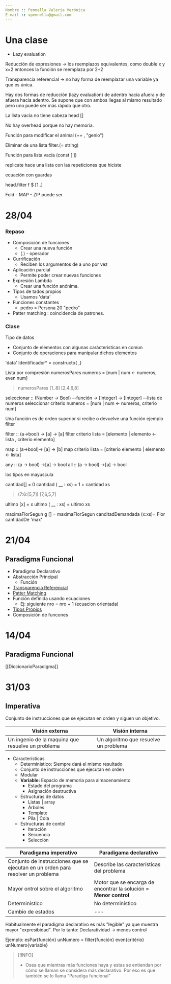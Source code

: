 ```yaml
---
Nombre :: Pennella Valeria Verónica
E-mail :: vpennella@gmail.com
---
```

# Una clase

- Lazy evaluation

Reducción de expresiones -> los reemplazos equivalentes, como double x y x=2 entonces la función se reemplaza por 2+2

Transparencia referencial -> no hay forma de reemplazar una variable ya que es única.

Hay dos formas de reducción (lazy evaluation) de adentro hacia afuera y de afuera hacia adentro. Se supone que con ambos llegas al mismo resultado pero uno puede ser más rápido que otro.

La lista vacía no tiene cabeza head []

No hay overhead porque no hay memoria.

Función para modificar el animal (++ , "genio")

Eliminar de una lista filter.(\= string)

Función para lista vacía (const [ ])

replicate hace una lista con las repeticiones que hiciste

ecuación con guardas

head.filter f $ [1..]

Fold - MAP - ZIP puede ser
# 28/04

### Repaso
- Composición de funciones
	- Crear una nueva función
	- (.) - operador
- Currificación
	- Reciben los argumentos de a uno por vez
- Aplicación parcial
	- Permite poder crear nuevas funciones
- Expresión Lambda
	- Crear una función anónima.
- Tipos de tados propios
	- Usamos 'data'
- Funciones constantes
	- pedro = Persona 20  "pedro"
- Patter matching : coincidencia de patrones.
### Clase
Tipo de datos
- Conjunto de elementos con algunas carácteristicas en comun
- Conjunto de operaciones para manipular dichos elementos

'data' Identificador* = constructo{ ,}

Lista por compresión 
numerosPares numeros = [num | num <- numeros, even num]
> numerosPares [1..8]
> [2,4,6,8]

seleccionar :: (Number -> Bool) --función -> [Integer] -> [Integer] --lista de numeros 
seleccionar criterio numeros = [num | num <- numeros, criterio num]

Una función es de orden superior si recibe o devuelve una función
ejemplo filter

filter :: (a->bool) -> [a] -> [a]
filter criterio lista = [elemento | elemento <- lista , criterio elemento]

map :: (a->bool)-> [a] -> [b]
map criterio lista = [criterio elemento | elemento <- lista]

any :: (a -> bool) ->[a] -> bool
all :: (a -> bool) ->[a] -> bool


los tipos en mayuscula

cantidad[] = 0
cantidad ( __ : xs) = 1 + cantidad xs
>(7:6:[5,7])
>[7,6,5,7]

ultimo [x] = x
ultimo ( __ : xs) = ultimo xs



maximaFlorSegun g [] =
maximaFlorSegun canditadDemandada (x:xs)= Flor  cantidadDe 'max' 

# 21/04
## Paradigma Funcional
- Paradigma Declarativo
- Abstracción Principal 
	- Función
- [Transparencia Referencial](DiccionarioParadigma.md)
- [Patter Matching](DiccionarioParadigma.md)
- Función definida usando ecuaciones
	-  Ej: siguiente nro = nro + 1 (ecuacion orientada)
- [Tipos Propios](DiccionarioParadigma.md)
- Composición de funcones


# 14/04
## Paradigma Funcional
[[DiccionarioParadigma]]


# 31/03
## Imperativa
Conjunto de instrucciones que se ejecutan en orden y siguen un objetivo.

| Visión externa | Visión interna |
| --- | --- |
| Un ingenio de la maquina que resuelve un problema | Un algoritmo que resuelve un problema|

- Características
	- Deterministico: Siempre dará el mismo resultado
	- Conjunto de instrucciones que ejecutan en orden
	- Modular
	- **Variable:** Espacio de memoria para almacenamiento
		- Estado del programa
		- Asignación destructiva
	- Estructuras de datos
		- Listas | array
		- Árboles
		- Template
		- Pila | Cola
	- Estructuras de contol
		- Iteración
		- Secuencia
		- Selección

| Paradigama imperativo | Paradigama declarativo |
| --- | --- | 
| Conjunto de instrucciones que se ejecutan en un orden para resolver un problema | Describe las características del problema |
| Mayor ontrol sobre el algoritmo | Motor que se encarga de encontrar la solución = **Menor control** |
| Determinístico | No determinístico |
| Cambio de estados | --- |

Habitualmente el paradigma declarativo es más "legible" ya que muestra mayor "expresibidad". Por lo tanto: Declaratividad -> menos control

Ejemplo: esPar{función} unNumero = filter{función} even{critério} unNumero{variable}

>[!INFO]
>- Osea que mientras más funciones haya y estas se entiendan por cómo se llaman se considera más declarativo. Por eso es que también se lo llama "Paradiga funcional"



